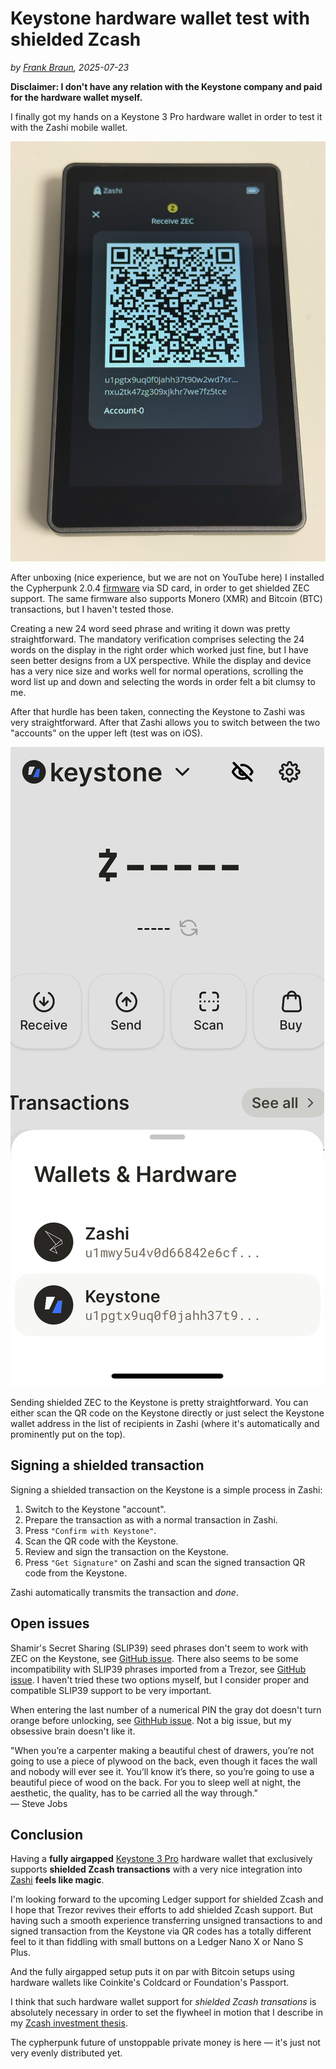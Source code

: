 # Keystone hardware wallet test with shielded Zcash

*by [Frank Braun](/), 2025-07-23*

**Disclaimer: I don't have any relation with the Keystone company and paid for the hardware wallet myself.**

I finally got my hands on a Keystone 3 Pro hardware wallet in order to test it with the Zashi mobile wallet.

![Keystone hardware wallet](/img/keystone.jpg)

After unboxing (nice experience, but we are not on YouTube here) I installed the Cypherpunk 2.0.4 [firmware](https://keyst.one/firmware) via SD card, in order to get shielded ZEC support. The same firmware also supports Monero (XMR) and Bitcoin (BTC) transactions, but I haven't tested those.

Creating a new 24 word seed phrase and writing it down was pretty straightforward. The mandatory verification comprises selecting the 24 words on the display in the right order which worked just fine, but I have seen better designs from a UX perspective. While the display and device has a very nice size and works well for normal operations, scrolling the word list up and down and selecting the words in order felt a bit clumsy to me.

After that hurdle has been taken, connecting the Keystone to Zashi was very straightforward. After that Zashi allows you to switch between the two "accounts" on the upper left (test was on iOS).

![Zashi account switcher](/img/zashi.png)

Sending shielded ZEC to the Keystone is pretty straightforward. You can either
scan the QR code on the Keystone directly or just select the Keystone wallet
address in the list of recipients in Zashi (where it's automatically and
prominently put on the top).

## Signing a shielded transaction

Signing a shielded transaction on the Keystone is a simple process in Zashi:

1. Switch to the Keystone "account".
2. Prepare the transaction as with a normal transaction in Zashi.
3. Press `"Confirm with Keystone"`.
4. Scan the QR code with the Keystone.
5. Review and sign the transaction on the Keystone.
6. Press `"Get Signature"` on Zashi and scan the signed transaction QR code from the Keystone.

Zashi automatically transmits the transaction and *done*.

## Open issues

Shamir's Secret Sharing (SLIP39) seed phrases don't seem to work with ZEC on the Keystone, see [GitHub issue](https://github.com/KeystoneHQ/keystone3-firmware/issues/1806). There also seems to be some incompatibility with SLIP39 phrases imported from a Trezor, see [GitHub issue](https://github.com/KeystoneHQ/keystone3-firmware/issues/1506). I haven't tried these two options myself, but I consider proper and compatible SLIP39 support to be very important.

When entering the last number of a numerical PIN the gray dot doesn't turn orange before unlocking, see [GithHub issue](https://github.com/KeystoneHQ/keystone3-firmware/issues/1856). Not a big issue, but my obsessive brain doesn't like it.

"When you’re a carpenter making a beautiful chest of drawers, you’re not going to use a piece of plywood on the back, even though it faces the wall and nobody will ever see it. You’ll know it’s there, so you’re going to use a beautiful piece of wood on the back. For you to sleep well at night, the aesthetic, the quality, has to be carried all the way through."  
— Steve Jobs

## Conclusion

Having a **fully airgapped** [Keystone 3 Pro](https://keyst.one/shop/products/keystone-3-pro) hardware wallet that exclusively supports **shielded Zcash transactions** with a very nice integration into [Zashi](https://electriccoin.co/zashi/) **feels like magic**.

I'm looking forward to the upcoming Ledger support for shielded Zcash and I hope that Trezor revives their efforts to add shielded Zcash support. But having such a smooth experience transferring unsigned transactions to and signed transaction from the Keystone via QR codes has a totally different feel to it than fiddling with small buttons on a Ledger Nano X or Nano S Plus.

And the fully airgapped setup puts it on par with Bitcoin setups using hardware
wallets like Coinkite's Coldcard or Foundation's Passport.

I think that such hardware wallet support for *shielded Zcash transations* is absolutely necessary in order to set the flywheel in motion that I describe in my [Zcash investment thesis](/zecbag).

The cypherpunk future of unstoppable private money is here — it's just not very evenly distributed yet.
